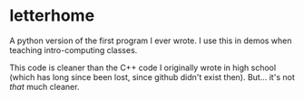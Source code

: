 letterhome
==========

A python version of the first program I ever wrote. I use this in demos when teaching intro-computing classes.

This code is cleaner than the C++ code I originally wrote in high school (which has long since been lost,
since github didn't exist then). But... it's not *that* much cleaner.
